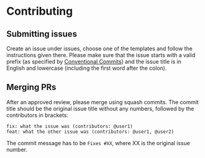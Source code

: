 # Contributing

## Submitting issues

Create an issue under issues, choose one of the templates and follow the instructions given there. Please make sure that the issue starts with a valid prefix (as specified by [Conventional Commits](https://www.conventionalcommits.org/en/v1.0.0/)) and the issue title is in English and lowercase (including the first word after the colon).

## Merging PRs

After an approved review, please merge using squash commits. The commit title should be the original issue title without any numbers, followed by the contributors in brackets:

`fix: what the issue was (contributors: @user1)`\
`feat: what the other issue was (contributors: @user1, @user2)`

The commit message has to be `Fixes #XX`, where XX is the original issue number.
